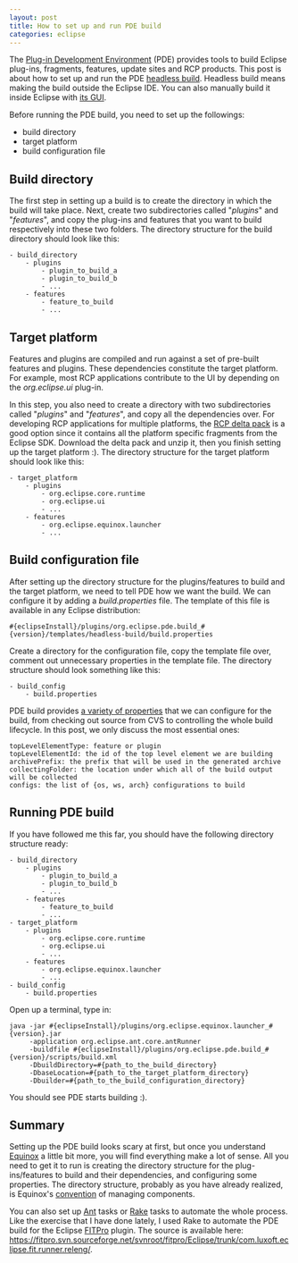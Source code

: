 ```yaml
---
layout: post
title: How to set up and run PDE build
categories: eclipse
---
```


The [Plug-in Development Environment][1] (PDE) provides tools to build Eclipse plug-ins, fragments, features, update sites and RCP products. This post is about how to set up and run the PDE [headless build][2]. Headless build means making the build outside the Eclipse IDE. You can also manually build it inside Eclipse with [its GUI][3].

<!--more-->

Before running the PDE build, you need to set up the followings:

* build directory
* target platform
* build configuration file

## Build directory

The first step in setting up a build is to create the directory in which the build will take place. Next, create two subdirectories called "*plugins*" and "*features*", and copy the plug-ins and features that you want to build respectively into these two folders. The directory structure for the build directory should look like this:

	- build_directory
	    - plugins
	        - plugin_to_build_a
	        - plugin_to_build_b
	        - ...
	    - features
	        - feature_to_build
	        - ...

## Target platform

Features and plugins are compiled and run against a set of pre-built features and plugins. These dependencies constitute the target platform. For example, most RCP applications contribute to the UI by depending on the *org.eclipse.ui* plug-in. 

In this step, you also need to create a directory with two subdirectories called "*plugins*" and "*features*", and copy all the dependencies over. For developing RCP applications for multiple platforms, the [RCP delta pack][4] is a good option since it contains all the platform specific fragments from the Eclipse SDK. Download the delta pack and unzip it, then you finish setting up the target platform :). The directory structure for the target platform should look like this:

	- target_platform
	    - plugins
	        - org.eclipse.core.runtime
	        - org.eclipse.ui
	        - ...
	    - features
	        - org.eclipse.equinox.launcher
	        - ...

## Build configuration file

After setting up the directory structure for the plugins/features to build and the target platform, we need to tell PDE how we want the build. We can configure it by adding a *build.properties* file. The template of this file is available in any Eclipse distribution:

	#{eclipseInstall}/plugins/org.eclipse.pde.build_#{version}/templates/headless-build/build.properties

Create a directory for the configuration file, copy the template file over, comment out unnecessary properties in the template file. The directory structure should look something like this:

	- build_config
	    - build.properties 

PDE build provides [a variety of properties][5] that we can configure for the build, from checking out source from CVS to controlling the whole build lifecycle. In this post, we only discuss the most essential ones:

	topLevelElementType: feature or plugin
	topLevelElementId: the id of the top level element we are building
	archivePrefix: the prefix that will be used in the generated archive
	collectingFolder: the location under which all of the build output will be collected
	configs: the list of {os, ws, arch} configurations to build

## Running PDE build

If you have followed me this far, you should have the following directory structure ready:

	- build_directory
	    - plugins
	        - plugin_to_build_a
	        - plugin_to_build_b
	        - ...
	    - features
	        - feature_to_build
	        - ...
	- target_platform
	    - plugins
	        - org.eclipse.core.runtime
	        - org.eclipse.ui
	        - ...
	    - features
	        - org.eclipse.equinox.launcher
	        - ...
	- build_config
	    - build.properties

Open up a terminal, type in: 

	java -jar #{eclipseInstall}/plugins/org.eclipse.equinox.launcher_#{version}.jar
	     -application org.eclipse.ant.core.antRunner
	     -buildfile #{eclipseInstall}/plugins/org.eclipse.pde.build_#{version}/scripts/build.xml
	     -DbuildDirectory=#{path_to_the_build_directory}
	     -DbaseLocation=#{path_to_the_target_platform_directory}
	     -Dbuilder=#{path_to_the_build_configuration_directory}

You should see PDE starts building :).

## Summary

Setting up the PDE build looks scary at first, but once you understand [Equinox][6] a little bit more, you will find everything make a lot of sense. All you need to get it to run is creating the directory structure for the plug-ins/features to build and their dependencies, and configuring some properties. The directory structure, probably as you have already realized, is Equinox's [convention][7] of managing components.

You can also set up [Ant][8] tasks or [Rake][9] tasks to automate the whole process. Like the exercise that I have done lately, I used Rake to automate the PDE build for the Eclipse [FITPro][10] plugin. The source is available here: <https://fitpro.svn.sourceforge.net/svnroot/fitpro/Eclipse/trunk/com.luxoft.eclipse.fit.runner.releng/>.

[1]: http://www.eclipse.org/pde/
[2]: http://wiki.eclipse.org/index.php/PDEBuild
[3]: http://www.eclipse.org/articles/Article-PDE-Automation/automation.html
[4]: http://archive.eclipse.org/eclipse/downloads/drops/S-3.6RC4-201006031500/index.php#DeltaPack
[5]: http://help.eclipse.org/galileo/index.jsp?topic=/org.eclipse.pde.doc.user/tasks/pde_feature_generating_antcommandline.htm
[6]: http://www.eclipse.org/equinox/
[7]: http://en.wikipedia.org/wiki/Convention_over_configuration
[8]: http://ant.apache.org/
[9]: http://rake.rubyforge.org/
[10]: http://sourceforge.net/projects/fitpro/

